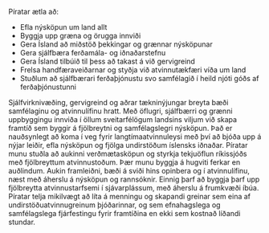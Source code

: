 Píratar ætla að:

- Efla nýsköpun um land allt
- Byggja upp græna og örugga innviði
- Gera Ísland að miðstöð þekkingar og grænnar nýsköpunar
- Gera sjálfbæra ferðamála- og iðnaðarstefnu
- Gera Ísland tilbúið til þess að takast á við gervigreind
- Frelsa handfæraveiðarnar og styðja við atvinnutækfæri víða um land
- Stuðlum að sjálfbærari ferðaþjónustu svo samfélagið í heild njóti góðs af ferðaþjónustunni

Sjálfvirknivæðing, gervigreind og aðrar tækninýjungar breyta bæði samfélaginu og atvinnulífinu hratt. Með öflugri, sjálfbærri og grænni uppbyggingu innviða í öllum sveitarfélögum landsins viljum við skapa framtíð sem byggir á fjölbreytni og samfélagslegri nýsköpun. Það er nauðsynlegt að koma í veg fyrir langtímaatvinnuleysi með því að bjóða upp á nýjar leiðir, efla nýsköpun og fjölga undirstöðum íslensks iðnaðar. 
Píratar munu stuðla að aukinni verðmætasköpun og styrkja tekjuöflun ríkissjóðs með fjölbreyttum atvinnustoðum. Þær munu byggja á hugviti ferkar en auðlindum. Aukin framleiðni, bæði á sviði hins opinbera og í atvinnulífinu, næst með áherslu á nýsköpun og rannsóknir. Einnig þarf að byggja þarf upp fjölbreytta atvinnustarfsemi í sjávarplássum, með áherslu á frumkvæði íbúa.
Píratar telja mikilvægt að líta á menningu og skapandi greinar sem eina af undirstöðuatvinnugreinum þjóðarinnar, og sem efnahagslega og samfélagslega fjárfestingu fyrir framtíðina en ekki sem kostnað líðandi stundar.
